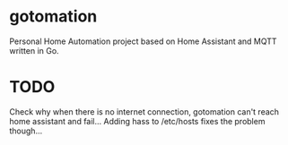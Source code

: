 # gotomation

Personal Home Automation project based on Home Assistant and MQTT written in Go.

# TODO

Check why when there is no internet connection, gotomation can't reach home assistant and fail...
Adding hass to /etc/hosts fixes the problem though...
